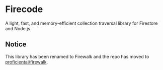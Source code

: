 # Firecode

A light, fast, and memory-efficient collection traversal library for Firestore and Node.js.

## Notice

This library has been renamed to Firewalk and the repo has moved to [proficientai/firewalk](https://github.com/proficientai/firewalk).
